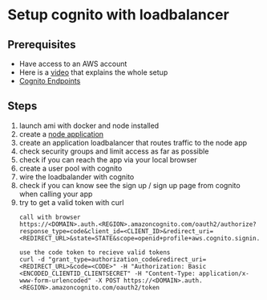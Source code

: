 # Setup cognito with loadbalancer

## Prerequisites
* Have access to an AWS account
* Here is a [video](https://www.youtube.com/watch?v=cAEtjMI1KcQ) that explains the whole setup
* [Cognito Endpoints](https://docs.aws.amazon.com/cognito/latest/developerguide/token-endpoint.html)

## Steps
1. launch ami with docker and node installed
2. create a [node application](../languages/hello-world-node.md)
3. create an application loadbalancer that routes traffic to the node app
4. check security groups and limit access as far as possible
5. check if you can reach the app via your local browser
6. create a user pool with cognito
7. wire the loadbalander with cognito
8. check if you can know see the sign up / sign up page from cognito when calling your app
9. try to get a valid token with curl
   ```
   call with browser
   https://<DOMAIN>.auth.<REGION>.amazoncognito.com/oauth2/authorize?response_type=code&client_id=<CLIENT_ID>&redirect_uri=<REDIRECT_URL>&state=STATE&scope=openid+profile+aws.cognito.signin.user.admin
   
   use the code token to recieve valid tokens
   curl -d "grant_type=authorization_code&redirect_uri=<REDIRECT_URL>&code=<CODE>" -H "Authorization: Basic <ENCODED_CLIENTID_CLIENTSECRET" -H "Content-Type: application/x-www-form-urlencoded" -X POST https://<DOMAIN>.auth.<REGION>.amazoncognito.com/oauth2/token
   ```